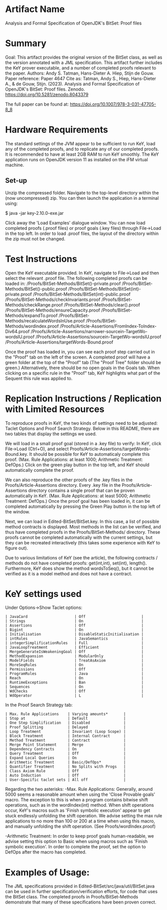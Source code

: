 # Artifact Name
Analysis and Formal Specification of OpenJDK's BitSet: Proof files

# Summary
Goal: This artifact provides the original version of the BitSet class, as well as the version annotated with a JML specification. This artifact further includes the KeY prover executable, and a number of completed proofs relevant to the paper.
Authors: Andy S. Tatman, Hans-Dieter A. Hiep, Stijn de Gouw.
Paper reference: Paper 4647
Cite as: Tatman, Andy S., Hiep, Hans-Dieter A., & de Gouw, Stijn. (2023). Analysis and Formal Specification of OpenJDK's BitSet: Proof files. Zenodo. https://doi.org/10.5281/zenodo.8043379

The full paper can be found at: https://doi.org/10.1007/978-3-031-47705-8_8

# Hardware Requirements
The standard settings of the JVM appear to be sufficient to run KeY, load any of the completed proofs, and to replicate any of our completed proofs.
It is recommended to have at least 2GB RAM to run KeY smoothly.
The KeY application runs on OpenJDK version 11 as installed on the iFM virtual machine.

## Set-up
Unzip the compressed folder.
Navigate to the top-level directory within the (now uncompressed) zip.
You can then launch the application in a terminal using:

$ java -jar key-2.10.0-exe.jar

Click away the 'Load Examples' dialogue window.
You can now load completed proofs (.proof files) or proof goals (.key files) through File->Load in the top left.
In order to load .proof files, the layout of the directory within the zip must not be changed.


# Test Instructions
Open the KeY executable provided.
In KeY, navigate to File->Load and then select the relevant .proof file.
The following completed proofs can be loaded in:
/Proofs/BitSet-Methods/BitSet()-private.proof
/Proofs/BitSet-Methods/BitSet()-public.proof
/Proofs/BitSet-Methods/BitSet(int)-private.proof
/Proofs/BitSet-Methods/BitSet(int)-public.proof
/Proofs/BitSet-Methods/checkInvariants.proof
/Proofs/BitSet-Methods/checkRange.proof
/Proofs/BitSet-Methods/clear().proof
/Proofs/BitSet-Methods/ensureCapacity.proof
/Proofs/BitSet-Methods/expandTo.proof
/Proofs/BitSet-Methods/recalculateWordsInUse.proof
/Proofs/BitSet-Methods/wordindex.proof
/Proofs/Article-Assertions/FromIndex-ToIndex-Div64.proof
/Proofs/Article-Assertions/narrower-sourcein-TargetWo-wordsIU.proof
/Proofs/Article-Assertions/sourcein-TargetWo-wordsIU.proof
/Proofs/Article-Assertions/targetWords-Bound.proof

Once the proof has loaded in, you can see each proof step carried out in the "Proof" tab on the left of the screen. 
A completed proof will have a green folder at the top of the "Proof" tab (The "Proof Tree" folder should be green.)
Alternatively, there should be no open goals in the Goals tab. 
When clicking on a specific rule in the "Proof" tab, KeY highlights what part of the Sequent this rule was applied to.


# Replication Instructions / Replication with Limited Resources
To reproduce proofs in KeY, the two kinds of settings need to be adjusted: Taclet Options and Proof Search Strategy.
Below in this README, there are two tables that display the settings we used.

We will load in a small proof goal (stored in a .key file) to verify:
In KeY, click File->Load (Ctrl+O), and select Proofs/Article-Assertions/targetWords-Bound.key.
It should be possible for KeY to automaticaly complete this proof.
(Max. Rule Applications: at least 1000; Arithmetic Treatment: DefOps.)
Click on the green play button in the top left, and KeY should automatically complete the proof.

We can also reproduce the other proofs of the .key files in the Proofs/Article-Assertions directory.
Every .key file in the Proofs/Article-Assertions directory contains a single proof that can be proven automatically in KeY.
(Max. Rule Applications: at least 5000; Arithmetic Treatment: DefOps.)
Once the proof goal has been loaded in, it can be completed automatically by pressing the Green Play button in the top left of the window. 

Next, we can load in Edited-BitSet/BitSet.key.
In this case, a list of possible method contracts is displayed.
Most methods in the list can be verified, and thus have completed proofs in the Proofs/BitSet-Methods/ directory. 
These proofs cannot be completed automatically with the current settings, but they can be recreated interactively (this takes some experience with KeY to figure out).

Due to various limitations of KeY (see the article), the following contracts / methods do not have completed proofs: get(int,int), set(int), length().
Furthermore, KeY does show the method wordsToSeq(), but it cannot be verified as it is a model method and does not have a contract.

# KeY settings used
Under Options->Show Taclet options:
```
| JavaCard                     | Off                         |
| Strings                      | On                          |
| Assertions                   | Off                         |
| Bigint                       | On                          |
| Initialisation               | DisableStaticInitialisation |
| intRules                     | JavaSemantics               |
| integerSimplificationRules   | Full                        |
| JavaLoopTreatment            | Efficient                   |
| MergeGenerateIsWeakeningGoal | Off                         |
| MethodExpansion              | ModularOnly                 |
| ModelFields                  | TreatAsAxiom                |
| MoreSeqRules                 | On                          |
| Permissions                  | Off                         |
| ProgramRules                 | Java                        |
| Reach                        | On                          |
| RuntimeExceptions            | Ban                         |
| Sequences                    | On                          |
| WdChecks                     | Off                         |
| WdOperator                   | L                           |
```
In the Proof Search Strategy tab:
```
| Max. Rule Applications    | Varying amounts*       |
| Stop at                   | Default                |
| One Step Simplification   | Disabled               |
| Proof Splitting           | Delayed                |
| Loop Treatment            | Invariant (Loop Scope) |
| Block Treatment           | Internal Contract      |
| Method Treatment          | Contract               |
| Merge Point Statement     | Merge                  |
| Dependency Contracts      | On                     |
| Query Treatment           | Off                    |
| Expand Local Queries      | On                     |
| Arithmetic Treatment      | Basic/DefOps*          |
| Quantifier Treatment      | No Splits with Progs   |
| Class Axiom Rule          | Off                    |
| Auto Induction            | Off                    |
| User-Specific taclet sets | All off                |
```

Regarding the two asterisks:
-Max. Rule Applications:
Generally, around 5000 seems a reasonable amount when using the 'Close Provable goals' macro. 
The exception to this is when a program contains bitwise shift operations, such as in the wordIndex(int) method.
When shift operations occur, KeY's macros such as 'Finish symbolic execution' appear to get stuck endlessly unfolding the shift operation. 
We advise setting the max rule applications to no more than 100 or 200 at a time when using this macro, and manually unfolding the shift operation. (See Proofs/wordIndex.proof)

-Arithmetic Treatment:
In order to keep proof goals human-readable, we advise setting this option to Basic when using macros such as 'Finish symbolic execution'.
In order to complete the proof, set the option to DefOps after the macro has completed.


# Examples of Usage:
The JML specifications provided in Edited-BitSet/src/java/util/BitSet.java can be used in further specification/verification efforts, for code that uses the BitSet class.
The completed proofs in Proofs/BitSet-Methods demonstrate that many of these specifications have been proven correct.

